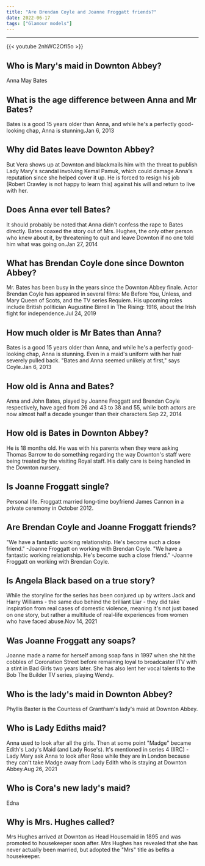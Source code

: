 ```yaml
---
title: "Are Brendan Coyle and Joanne Froggatt friends?"
date: 2022-06-17
tags: ["Glamour models"]
---
```


---
{{< youtube 2nhWC2OfI5o >}}
## Who is Mary's maid in Downton Abbey?
Anna May Bates

## What is the age difference between Anna and Mr Bates?
Bates is a good 15 years older than Anna, and while he's a perfectly good-looking chap, Anna is stunning.Jan 6, 2013

## Why did Bates leave Downton Abbey?
But Vera shows up at Downton and blackmails him with the threat to publish Lady Mary's scandal involving Kemal Pamuk, which could damage Anna's reputation since she helped cover it up. He is forced to resign his job (Robert Crawley is not happy to learn this) against his will and return to live with her.

## Does Anna ever tell Bates?
It should probably be noted that Anna didn't confess the rape to Bates directly. Bates coaxed the story out of Mrs. Hughes, the only other person who knew about it, by threatening to quit and leave Downton if no one told him what was going on.Jan 27, 2014

## What has Brendan Coyle done since Downton Abbey?
Mr. Bates has been busy in the years since the Downton Abbey finale. Actor Brendan Coyle has appeared in several films: Me Before You, Unless, and Mary Queen of Scots, and the TV series Requiem. His upcoming roles include British politician Augustine Birrell in The Rising: 1916, about the Irish fight for independence.Jul 24, 2019

## How much older is Mr Bates than Anna?
Bates is a good 15 years older than Anna, and while he's a perfectly good-looking chap, Anna is stunning. Even in a maid's uniform with her hair severely pulled back. "Bates and Anna seemed unlikely at first," says Coyle.Jan 6, 2013

## How old is Anna and Bates?
Anna and John Bates, played by Joanne Froggatt and Brendan Coyle respectively, have aged from 26 and 43 to 38 and 55, while both actors are now almost half a decade younger than their characters.Sep 22, 2014

## How old is Bates in Downton Abbey?
He is 18 months old. He was with his parents when they were asking Thomas Barrow to do something regarding the way Downton's staff were being treated by the visiting Royal staff. His daily care is being handled in the Downton nursery.

## Is Joanne Froggatt single?
Personal life. Froggatt married long-time boyfriend James Cannon in a private ceremony in October 2012.

## Are Brendan Coyle and Joanne Froggatt friends?
"We have a fantastic working relationship. He's become such a close friend." -Joanne Froggatt on working with Brendan Coyle. "We have a fantastic working relationship. He's become such a close friend." -Joanne Froggatt on working with Brendan Coyle.

## Is Angela Black based on a true story?
While the storyline for the series has been conjured up by writers Jack and Harry Williams - the same duo behind the brilliant Liar - they did take inspiration from real cases of domestic violence, meaning it's not just based on one story, but rather a multitude of real-life experiences from women who have faced abuse.Nov 14, 2021

## Was Joanne Froggatt any soaps?
Joanne made a name for herself among soap fans in 1997 when she hit the cobbles of Coronation Street before remaining loyal to broadcaster ITV with a stint in Bad Girls two years later. She has also lent her vocal talents to the Bob The Builder TV series, playing Wendy.

## Who is the lady's maid in Downton Abbey?
Phyllis Baxter is the Countess of Grantham's lady's maid at Downton Abbey.

## Who is Lady Ediths maid?
Anna used to look after all the girls. Then at some point "Madge" became Edith's Lady's Maid (and Lady Rose's). It's mentioned in series 4 (IIRC) - Lady Mary ask Anna to look after Rose while they are in London because they can't take Madge away from Lady Edith who is staying at Downton Abbey.Aug 26, 2021

## Who is Cora's new lady's maid?
Edna

## Why is Mrs. Hughes called?
Mrs Hughes arrived at Downton as Head Housemaid in 1895 and was promoted to housekeeper soon after. Mrs Hughes has revealed that she has never actually been married, but adopted the "Mrs" title as befits a housekeeper.

